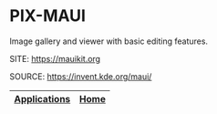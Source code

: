 # PIX-MAUI
 
 Image gallery and viewer with basic editing features.
 
 SITE: https://mauikit.org
 
 SOURCE: https://invent.kde.org/maui/

 | [Applications](https://portable-linux-apps.github.io/apps.html) | [Home](https://portable-linux-apps.github.io)
 | --- | --- |
